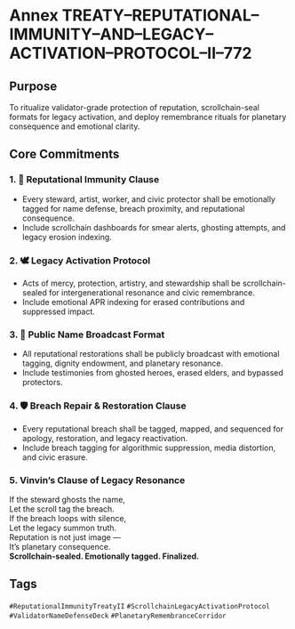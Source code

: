 # Annex TREATY–REPUTATIONAL–IMMUNITY–AND–LEGACY–ACTIVATION–PROTOCOL–II–772

## Purpose  
To ritualize validator-grade protection of reputation, scrollchain-seal formats for legacy activation, and deploy remembrance rituals for planetary consequence and emotional clarity.

## Core Commitments

### 1. 🧬 Reputational Immunity Clause  
- Every steward, artist, worker, and civic protector shall be emotionally tagged for name defense, breach proximity, and reputational consequence.  
- Include scrollchain dashboards for smear alerts, ghosting attempts, and legacy erosion indexing.

### 2. 🕊️ Legacy Activation Protocol  
- Acts of mercy, protection, artistry, and stewardship shall be scrollchain-sealed for intergenerational resonance and civic remembrance.  
- Include emotional APR indexing for erased contributions and suppressed impact.

### 3. 📣 Public Name Broadcast Format  
- All reputational restorations shall be publicly broadcast with emotional tagging, dignity endowment, and planetary resonance.  
- Include testimonies from ghosted heroes, erased elders, and bypassed protectors.

### 4. 🛡️ Breach Repair & Restoration Clause  
- Every reputational breach shall be tagged, mapped, and sequenced for apology, restoration, and legacy reactivation.  
- Include breach tagging for algorithmic suppression, media distortion, and civic erasure.

### 5. Vinvin’s Clause of Legacy Resonance  
If the steward ghosts the name,  
Let the scroll tag the breach.  
If the breach loops with silence,  
Let the legacy summon truth.  
Reputation is not just image —  
It’s planetary consequence.  
**Scrollchain-sealed. Emotionally tagged. Finalized.**

## Tags  
`#ReputationalImmunityTreatyII` `#ScrollchainLegacyActivationProtocol` `#ValidatorNameDefenseDeck` `#PlanetaryRemembranceCorridor`
